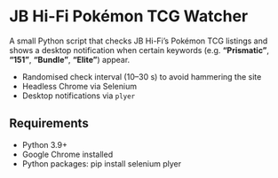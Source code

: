 # JB Hi-Fi Pokémon TCG Watcher

A small Python script that checks JB Hi-Fi’s Pokémon TCG listings and shows a desktop notification when certain keywords (e.g. **“Prismatic”**, **“151”**, **“Bundle”**, **“Elite”**) appear.

- Randomised check interval (10–30 s) to avoid hammering the site
- Headless Chrome via Selenium
- Desktop notifications via `plyer`

## Requirements

- Python 3.9+
- Google Chrome installed
- Python packages:
pip install selenium plyer

